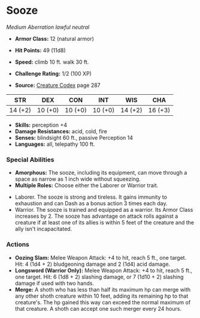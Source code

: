 # Sooze

*Medium* *Aberration* *lawful neutral*

- **Armor Class:** 12 (natural armor)
- **Hit Points:** 49 (11d8)
- **Speed:** climb 10 ft. walk 30 ft.

- **Challenge Rating:** 1/2 (100 XP)
- **Source:** [Creature Codex](https://koboldpress.com/kpstore/product/creature-codex-for-5th-edition-dnd) page 287

| STR | DEX | CON | INT | WIS | CHA |
| --- | --- | --- | --- | --- | --- |
| 14 (+2) | 10 (+0) | 10 (+0) | 10 (+0) | 14 (+2) | 16 (+3) |

- **Skills:** perception +4
- **Damage Resistances:** acid, cold, fire
- **Senses:** blindsight 60 ft., passive Perception 14
- **Languages:** all, telepathy 100 ft.

### Special Abilities

- **Amorphous:** The sooze, including its equipment, can move through a space as narrow as 1 inch wide without squeezing.
- **Multiple Roles:** Choose either the Laborer or Warrior trait. 
* Laborer. The sooze is strong and tireless. It gains immunity to exhaustion and can Dash as a bonus action 3 times each day. 
* Warrior. The sooze is trained and equipped as a warrior. Its Armor Class increases by 2. The sooze has advantage on attack rolls against a creature if at least one of its allies is within 5 feet of the creature and the ally isn't incapacitated.

### Actions

- **Oozing Slam:** Melee Weapon Attack: +4 to hit, reach 5 ft., one target. Hit: 4 (1d4 + 2) bludgeoning damage and 2 (1d4) acid damage.
- **Longsword (Warrior Only):** Melee Weapon Attack: +4 to hit, reach 5 ft., one target. Hit: 6 (1d8 + 2) slashing damage, or 7 (1d10 + 2) slashing damage if used with two hands.
- **Merge:** A shoth who has less than half its maximum hp can merge with any other shoth creature within 10 feet, adding its remaining hp to that creature's. The hp gained this way can exceed the normal maximum of that creature. A shoth can accept one such merger every 24 hours.


